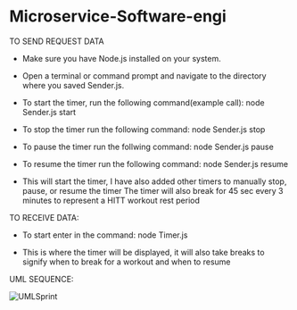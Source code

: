 # Microservice-Software-engi

TO SEND REQUEST DATA

- Make sure you have Node.js installed on your system.

- Open a terminal or command prompt and navigate to the directory where you saved Sender.js.

- To start the timer, run the following command(example call): node Sender.js start

- To stop the timer run the following command: node Sender.js stop

- To pause the timer run the follwing command: node Sender.js pause

- To resume the timer run the following command: node Sender.js resume

- This will start the timer, I have also added other timers to manually stop, pause, or resume the timer
The timer will also break for 45 sec every 3 minutes to represent a HITT workout rest period

TO RECEIVE DATA:

- To start enter in the command: node Timer.js

- This is where the timer will be displayed, it will also take breaks to signify when to break for a workout and when to resume


UML SEQUENCE:


![UMLSprint](https://github.com/brantcass/Microservice-Software-engi/assets/94635676/e8ae9974-e65f-415d-b6fc-8cb7a1c9699d)
